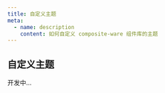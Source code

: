 ```yaml
---
title: 自定义主题
meta:
  - name: description
    content: 如何自定义 composite-ware 组件库的主题
---
```

 
## 自定义主题

开发中...
<!--
::: tip 提示
ElementPlus `v2.2.0` 已经支持深色模式，你仅需要遵循 [Dark Mode](https://element-plus.org/zh-CN/guide/dark-mode.html) 使用即可控制两个组件库颜色
:::

## 简单配置

推荐通过 css-variables 控制颜色

```css
:root {
  --el-color-primary: #42b983;
  --pro-layout-aside-background-color: #f0f2f5;
}
```

## 深色模式

只需要配置 ElementPlus 的深色模式

```js
import "element-plus/theme-chalk/dark/css-vars.css";
```

```html
<html class="dark"></html>
```

## 多主题

```css
:root {
  --el-color-primary: #42b983;
  --pro-layout-aside-background-color: #f0f2f5;
}
html.my {
  --el-color-primary: #25272a;
  --pro-layout-aside-background-color: #2b2b2b;
}
html.other {
  /* ... */
}
```

```html
<html class="other"></html>
```

::: tip 提示
然后可以通过 js 动态改变 class 的值实现

可以使用 postcss 插件 [postcss-custom-properties](https://github.com/postcss/postcss-custom-properties) 或者同类的插件转换 `css-variables` 获得更好的兼容性，以便在不支持 `css-variables` 时能够显示默认值样式
:::

## 提供配置的参数

- 公共 css-variables

<<< @/src/styles/vars.css

- Element Plus 的浅色模式 css-variables

<<< @/node_modules/element-plus/theme-chalk/el-var.css

- Element Plus 的深色模式 css-variables

<<< @/node_modules/element-plus/theme-chalk/dark/css-vars.css -->
